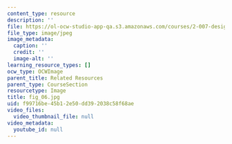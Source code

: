 ```yaml
---
content_type: resource
description: ''
file: https://ol-ocw-studio-app-qa.s3.amazonaws.com/courses/2-007-design-and-manufacturing-i-spring-2009/f99716be45b12e50dd392038c58f68ae_fig_06.jpg
file_type: image/jpeg
image_metadata:
  caption: ''
  credit: ''
  image-alt: ''
learning_resource_types: []
ocw_type: OCWImage
parent_title: Related Resources
parent_type: CourseSection
resourcetype: Image
title: fig_06.jpg
uid: f99716be-45b1-2e50-dd39-2038c58f68ae
video_files:
  video_thumbnail_file: null
video_metadata:
  youtube_id: null
---
```

